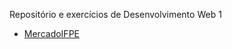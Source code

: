 Repositório e exercícios de Desenvolvimento Web 1
* [MercadoIFPE](https://kaciosilva.github.io/MercadoIFPE/pages/home.html) 
